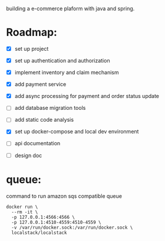 building a e-commerce plaform with java and spring.

# Roadmap:
- [x] set up project
- [x] set up authentication and authorization 
- [x] implement inventory and claim mechanism
- [x] add payment service
- [x] add async processing for payment and order status update
- [ ] add database migration tools
- [ ] add static code analysis
- [x] set up docker-compose and local dev environment
- [ ] api documentation
- [ ] design doc


# queue:
command to run amazon sqs compatible queue
```
docker run \
  --rm -it \
  -p 127.0.0.1:4566:4566 \
  -p 127.0.0.1:4510-4559:4510-4559 \
  -v /var/run/docker.sock:/var/run/docker.sock \
  localstack/localstack
```
